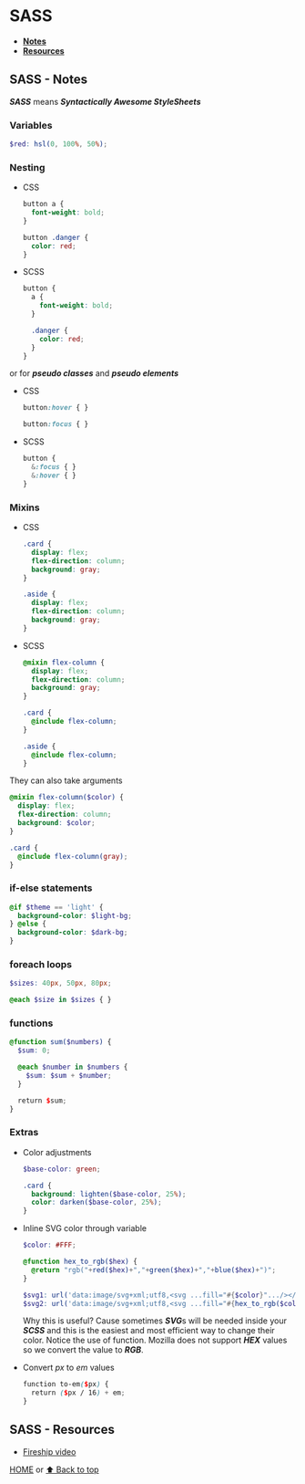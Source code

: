 # SASS

- [**Notes**](#sass---notes)
- [**Resources**](#sass---resources)

## SASS - Notes

***SASS*** means ***Syntactically Awesome StyleSheets***

### Variables

```scss
$red: hsl(0, 100%, 50%);
```

### Nesting

- CSS

  ```css
  button a {
    font-weight: bold;
  }

  button .danger {
    color: red;
  }
  ```

- SCSS

  ```scss
  button {
    a {
      font-weight: bold;
    }

    .danger {
      color: red;
    }
  }
  ```

or for ***pseudo classes*** and ***pseudo elements***

- CSS

  ```css
  button:hover { }

  button:focus { }
  ```

- SCSS

  ```scss
  button {
    &:focus { }
    &:hover { }
  }
  ```

### Mixins

- CSS

  ```css
  .card {
    display: flex;
    flex-direction: column;
    background: gray;
  }

  .aside {
    display: flex;
    flex-direction: column;
    background: gray;
  }
  ```

- SCSS

  ```scss
  @mixin flex-column {
    display: flex;
    flex-direction: column;
    background: gray;
  }

  .card {
    @include flex-column;
  }

  .aside {
    @include flex-column;
  }
  ```

They can also take arguments

```scss
@mixin flex-column($color) {
  display: flex;
  flex-direction: column;
  background: $color;
}

.card {
  @include flex-column(gray);
}
```

### if-else statements

```scss
@if $theme == 'light' {
  background-color: $light-bg;
} @else {
  background-color: $dark-bg;
}
```

### foreach loops

```scss
$sizes: 40px, 50px, 80px;

@each $size in $sizes { }
```

### functions

```scss
@function sum($numbers) {
  $sum: 0;

  @each $number in $numbers {
    $sum: $sum + $number;
  }

  return $sum;
}
```

### Extras

- Color adjustments

  ```scss
  $base-color: green;

  .card {
    background: lighten($base-color, 25%);
    color: darken($base-color, 25%);
  }
  ```

- Inline SVG color through variable

  ```scss
  $color: #FFF;

  @function hex_to_rgb($hex) {
    @return "rgb("+red($hex)+","+green($hex)+","+blue($hex)+")";
  }

  $svg1: url('data:image/svg+xml;utf8,<svg ...fill="#{$color}".../></svg>');
  $svg2: url('data:image/svg+xml;utf8,<svg ...fill="#{hex_to_rgb($color)}".../></svg>');
  ```

  Why this is useful? Cause sometimes ***SVG***s will be needed inside your ***SCSS*** and this is the easiest and most efficient way to change their color.
  Notice the use of function. Mozilla does not support ***HEX*** values so we convert the value to ***RGB***.
- Convert *px* to *em* values

  ```scss
  function to-em($px) {
    return ($px / 16) + em;
  }
  ```

## SASS - Resources

- [Fireship video](https://youtu.be/akDIJa0AP5c)

[HOME](https://github.com/Stratis-Dermanoutsos/Full-Stack-Notes#full-stack-notes) or [⬆ Back to top](#sass)
